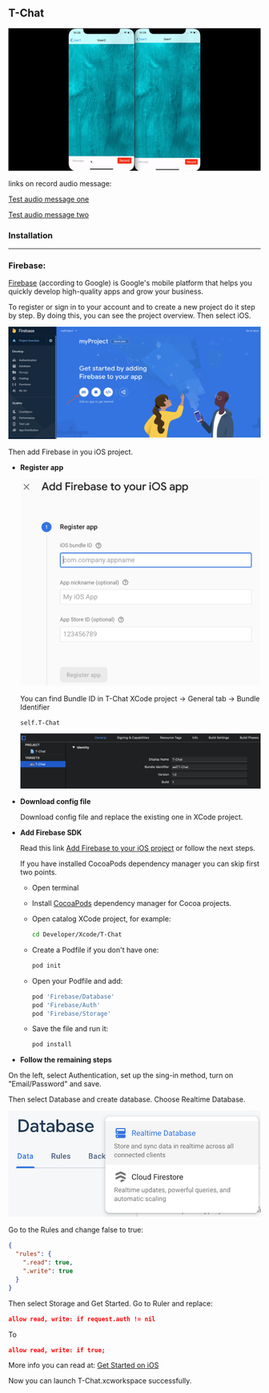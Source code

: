 ## T-Chat

![](resourcesREADME/Example.gif)

links on record audio message:

[Test audio message one](https://firebasestorage.googleapis.com/v0/b/t-chat-24548.appspot.com/o/r7RqRgbXpxf8KCWkQdo8kAOPLCg2%20and%208CZv8SNXw0USmsKYxhMtzL1rEWp1%2FAudio%20Message%2F1573417742668.m4a?alt=media&token=877717bd-2033-4fcb-8b22-23479bd369fe)

[Test audio message two](https://firebasestorage.googleapis.com/v0/b/t-chat-24548.appspot.com/o/8CZv8SNXw0USmsKYxhMtzL1rEWp1%20and%20r7RqRgbXpxf8KCWkQdo8kAOPLCg2%2FAudio%20Message%2F1573417748592.m4a?alt=media&token=17cbd7e6-35ea-4d81-a43a-708aa39e50c0)

### Installation

-------

### Firebase:

[Firebase](https://firebase.google.com/) (according to Google) is Google's mobile platform that helps you quickly develop high-quality apps and grow your business.

To register or sign in to your account and to create a new project do it step by step. By doing this, you can see the project overview. Then select iOS.

**![projextOverview](resourcesREADME/projextOverview.png)**

Then add Firebase in you iOS project.

* **Register app**

  ![RegisterApp](resourcesREADME/RegisterApp.png)

  You can find Bundle ID  in T-Chat XCode project -> General tab -> Bundle Identifier

  ```text
  self.T-Chat
  ```

  ![bundleID](resourcesREADME/bundleID.png)

* **Download config file**

  Download config file and replace the existing one in XCode project.

* **Add Firebase SDK**

  Read this link [Add Firebase to your iOS project](https://firebase.google.com/docs/ios/setup) or follow the next steps.

  If you have installed CocoaPods dependency manager you can skip first two points.

  * Open terminal

  * Install [CocoaPods](https://cocoapods.org) dependency manager for Cocoa projects.

  * Open catalog XCode project, for example:

    ```bash
    cd Developer/Xcode/T-Chat
    ```

  * Create a Podfile if you don't have one:

    ```bash
    pod init
    ```

  * Open your Podfile and add:

    ```ruby
    pod 'Firebase/Database'
    pod 'Firebase/Auth'
    pod 'Firebase/Storage'
    ```

  * Save the file and run it:

    ```bash
    pod install
    ```

* **Follow the remaining steps**

On the left, select Authentication, set up the sing-in method, turn on "Email/Password" and save.

Then select Database and create database. Choose Realtime Database.

![realtimeDatabese](resourcesREADME/realtimeDatabese.png)

Go to the Rules and change false to true:

```json
{
  "rules": {
    ".read": true,
    ".write": true
  }
}
```

Then select Storage and Get Started. Go to Ruler and replace:

```json
allow read, write: if request.auth != nil
```

To

```json
allow read, write: if true;
```

More info you can read at: [Get Started on iOS](https://firebase.google.com/docs/storage/ios/start?authuser=0)

Now you can launch T-Chat.xcworkspace successfully.

